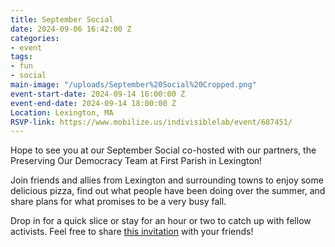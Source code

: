 ```yaml
---
title: September Social
date: 2024-09-06 16:42:00 Z
categories:
- event
tags:
- fun
- social
main-image: "/uploads/September%20Social%20Cropped.png"
event-start-date: 2024-09-14 16:00:00 Z
event-end-date: 2024-09-14 18:00:00 Z
Location: Lexington, MA
RSVP-link: https://www.mobilize.us/indivisiblelab/event/687451/
---
```


Hope to see you at our September Social co-hosted with our partners, the Preserving Our Democracy Team at First Parish in Lexington!

Join friends and allies from Lexington and surrounding towns to enjoy some delicious pizza, find out what people have been doing over the summer, and share plans for what promises to be a very busy fall.

Drop in for a quick slice or stay for an hour or two to catch up with fellow activists. Feel free to share [this invitation](https://www.mobilize.us/indivisiblelab/event/687451/) with your friends!